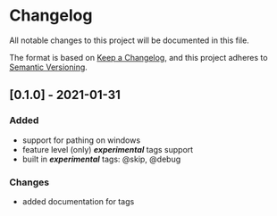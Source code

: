 # Changelog

All notable changes to this project will be documented in this file.

The format is based on [Keep a Changelog](https://keepachangelog.com/en/1.0.0/),
and this project adheres to [Semantic Versioning](https://semver.org/spec/v2.0.0.html).

## [0.1.0] - 2021-01-31

### Added

- support for pathing on windows
- feature level (only) ***experimental*** tags support
- built in ***experimental*** tags: @skip, @debug

### Changes

- added documentation for tags
